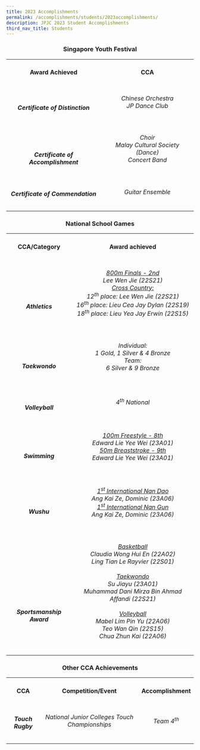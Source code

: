 ```yaml
---
title: 2023 Accomplishments
permalink: /accomplishments/students/2023accomplishments/
description: JPJC 2023 Student Accomplishments
third_nav_title: Students
---
```

<div align="justify">

<h3><center>Singapore Youth Festival</center></h3>

<table>
	<tbody><tr>
		<td><h4><center>Award Achieved</center></h4></td>
		<td><h4><center>CCA</center></h4></td></tr>
	<tr>
		<td><h5><center><br>Certificate of Distinction</center></h5></td>
		<td><h6><center>Chinese Orchestra<br>
			JP Dance Club</center></h6></td>
		</tr><tr>
			<td><h5><center><br><br>Certificate of Accomplishment</center></h5></td>
			<td><h6><center>Choir<br>
				Malay Cultural Society (Dance)<br>
				Concert Band</center></h6></td></tr>
	<tr>
		<td><h5><center>Certificate of Commendation</center></h5></td>
		<td><h6><center>Guitar Ensemble</center></h6></td></tr></tbody></table>
	
<h3><center>National School Games</center></h3></div>

<table>
	<tbody><tr>
		<td><h4><center>CCA/Category</center></h4></td>
		<td><h4><center>Award achieved</center></h4></td></tr>
	
<tr>
	<td><h5><center><br><br><br>Athletics</center></h5></td>
	<td><h6><center><u>800m Finals - 2nd</u><br>Lee Wen Jie (22S21)<br>
		<u>Cross Country:</u><br>
		12<sup>th</sup> place: Lee Wen Jie (22S21)<br>
		16<sup>th</sup> place: Lieu Cea Jay Dylan (22S19)<br>
		18<sup>th</sup> place: Lieu Yea Jay Erwin (22S15)</center></h6></td></tr>
	<tr>
		<td><h5><center><br><br>Taekwondo</center></h5></td>
		<td><h6><center>Individual:<br>
			1 Gold, 1 Silver &amp; 4 Bronze<br>
			Team:<br>
			6 Silver &amp; 9 Bronze</center></h6></td></tr>
		<tr>
			<td><h5><center><br>Volleyball</center></h5></td>
			<td><h6><center>4<sup>th</sup> National</center></h6></td></tr>
		<tr>
			<td><h5><center><br><br>Swimming</center></h5></td>
			<td><h6><center><u>100m Freestyle - 8th</u><br>
				Edward Lie Yee Wei (23A01)<br>
				<u>50m Breaststroke - 9th</u><br>
				Edward Lie Yee Wei (23A01)</center></h6></td></tr>
		<tr>
			<td><h5><center><br><br>Wushu</center></h5></td>
			<td><h6><center><u>1<sup>st</sup> International Nan Dao</u><br>
				Ang Kai Ze, Dominic (23A06)<br>
				<u>1<sup>st</sup> International Nan Gun</u><br>
				Ang Kai Ze, Dominic (23A06)</center></h6></td></tr>
		<tr>
			<td><h5><center><br><br><br><br><br><br>Sportsmanship Award</center></h5></td>
			<td><h6><center>
				<u>Basketball</u><br>
				Claudia Wong Hui En (22A02)<br>
				Ling Tian Le Rayvier (22S01)<br><br>
				<u>Taekwondo</u><br>
				Su Jiayu (23A01)<br>
				Muhammad Dani Mirza Bin Ahmad Affandi (22S21)<br><br>
				<u>Volleyball</u><br>
				Mabel Lim Pin Yu (22A06)<br>
				Teo Wan Qin (22S15)<br>
				Chua Zhun Kai (22A06)<br></center></h6><h6></h6></td></tr></tbody></table>

<h3><center>Other CCA Achievements</center></h3>

<table>
	<tbody><tr>
		<td><h4><center>CCA</center></h4></td>
		<td><h4><center>Competition/Event</center></h4></td>
		<td><h4><center>Accomplishment</center></h4></td></tr>
	<tr>
		<td><h5><center>Touch Rugby</center></h5></td>
		<td><h6><center>National Junior Colleges Touch Championships</center></h6></td>
		<td><h6><center>Team 4<sup>th</sup></center></h6></td></tr>
	</tbody></table>